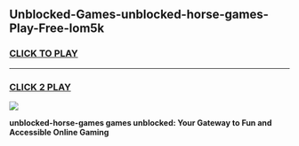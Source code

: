 
## Unblocked-Games-unblocked-horse-games-Play-Free-lom5k
<h3>
<a href="https://premium76.site?title=unblocked-horse-games&ref=18A">CLICK TO PLAY</a></h3>
<hr>

<h3>
<a href="https://premium76.site?title=unblocked-horse-games&ref=18A">CLICK 2 PLAY</a>
  
</h3>

<a href="https://premium76.site?title=unblocked-horse-games&ref=18A"><img src="https://clearcache.store/games.png"></a>


**unblocked-horse-games games unblocked: Your Gateway to Fun and Accessible Online Gaming**

